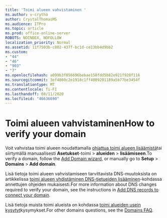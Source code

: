 ```yaml
---
title: 'Toimi alueen vahvistaminen '
ms.author: v-crytho
author: CrystalThomasMS
ms.audience: ITPro
ms.topic: article
ms.prod: office-online-server
ROBOTS: NOINDEX, NOFOLLOW
localization_priority: Normal
ms.assetid: 11f7503b-c802-437f-bc1d-ce13bb4d9bb2
ms.custom:
- "44"
- "46"
- "903"
- "7"
ms.openlocfilehash: a099b3f056696bebae150fdd5b82e921f928f116
ms.sourcegitcommit: 3ef4860c2e1918c1ff4009201189a5b77be3454f
ms.translationtype: MT
ms.contentlocale: fi-FI
ms.lasthandoff: 08/11/2020
ms.locfileid: "46636690"
---
```

# <a name="how-to-verify-your-domain"></a><span data-ttu-id="43c63-102">Toimi alueen vahvistaminen</span><span class="sxs-lookup"><span data-stu-id="43c63-102">How to verify your domain</span></span>

<span data-ttu-id="43c63-103">Voit vahvistaa toimi alueen noudattamalla [ohjattua toimi alueen lisäämistä](https://portal.office.com/adminportal/home#/Domains/Wizard)tai siirtymällä manuaalisesti **Asetukset**-toimi  >  **alueiden**  >  **lisäämiseen**.</span><span class="sxs-lookup"><span data-stu-id="43c63-103">To verify a domain, follow the [Add Domain wizard](https://portal.office.com/adminportal/home#/Domains/Wizard), or manually go to **Setup** > **Domains** > **Add domain**.</span></span>

<span data-ttu-id="43c63-104">Lisä tietoja toimi alueen vahvistamiseen tarvittavista DNS-muutoksista on artikkelissa [toimi alueen yhdistäminen DNS-tietueiden lisääminen](https://docs.microsoft.com/microsoft-365/admin/get-help-with-domains/create-dns-records-at-any-dns-hosting-provider)-kohdassa annettujen ohjeiden mukaisesti.</span><span class="sxs-lookup"><span data-stu-id="43c63-104">For more information about DNS changes required to verify your domain, see the instructions in [Add DNS records to connect your domain](https://docs.microsoft.com/microsoft-365/admin/get-help-with-domains/create-dns-records-at-any-dns-hosting-provider).</span></span>

<span data-ttu-id="43c63-105">Lisä tietoja muista toimi alueista on kohdassa [toimi alueiden usein kysytyt](https://docs.microsoft.com/microsoft-365/admin/setup/domains-faq)kysymykset.</span><span class="sxs-lookup"><span data-stu-id="43c63-105">For other domains questions, see the [Domains FAQ](https://docs.microsoft.com/microsoft-365/admin/setup/domains-faq).</span></span>
